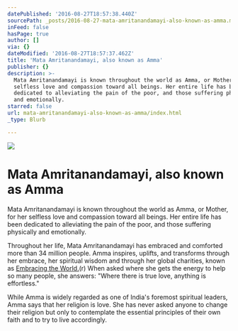 ```yaml
---
datePublished: '2016-08-27T18:57:38.440Z'
sourcePath: _posts/2016-08-27-mata-amritanandamayi-also-known-as-amma.md
inFeed: false
hasPage: true
author: []
via: {}
dateModified: '2016-08-27T18:57:37.462Z'
title: 'Mata Amritanandamayi, also known as Amma'
publisher: {}
description: >-
  Mata Amritanandamayi is known throughout the world as Amma, or Mother, for her
  selfless love and compassion toward all beings. Her entire life has been
  dedicated to alleviating the pain of the poor, and those suffering physically
  and emotionally.
starred: false
url: mata-amritanandamayi-also-known-as-amma/index.html
_type: Blurb

---
```

![](https://the-grid-user-content.s3-us-west-2.amazonaws.com/40a4d734-1b6f-4869-bfd7-7c2636a00039.png)

# **Mata Amritanandamayi, also known as Amma**

Mata Amritanandamayi is known throughout the world as Amma, or Mother, for her selfless love and compassion toward all beings. Her entire life has been dedicated to alleviating the pain of the poor, and those suffering physically and emotionally.

Throughout her life, Mata Amritanandamayi has embraced and comforted more than 34 million people. Amma inspires, uplifts, and transforms through her embrace, her spiritual wisdom and through her global charities, known as [Embracing the World.][0](r) When asked where she gets the energy to help so many people, she answers: "Where there is true love, anything is effortless."

While Amma is widely regarded as one of India's foremost spiritual leaders, Amma says that her religion is love. She has never asked anyone to change their religion but only to contemplate the essential principles of their own faith and to try to live accordingly.

[0]: http://amma.org/global-charities